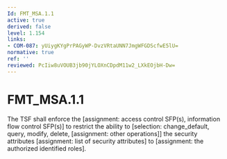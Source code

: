 ```yaml
---
Id: FMT_MSA.1.1
active: true
derived: false
level: 1.154
links:
- COM-087: yUiygKYgPrPAGyWP-DvzVRtaUNN7JmgWFGDScfwE5lU=
normative: true
ref: ''
reviewed: PcIiw8uVOUB3jb90jYLOXnCDpdM11w2_LXkEOjbH-Dw=
---
```


# FMT_MSA.1.1

The TSF shall enforce the [assignment: access control SFP(s), information flow control SFP(s)] to restrict the ability to [selection: change_default, query, modify, delete, [assignment: other operations]] the security attributes [assignment: list of security attributes] to [assignment: the authorized identified roles].